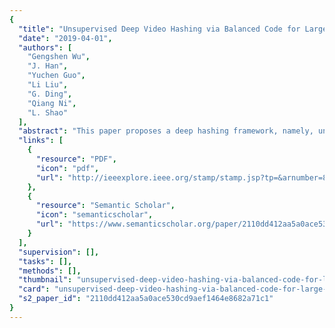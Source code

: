 ```yaml
---
{
  "title": "Unsupervised Deep Video Hashing via Balanced Code for Large-Scale Video Retrieval",
  "date": "2019-04-01",
  "authors": [
    "Gengshen Wu",
    "J. Han",
    "Yuchen Guo",
    "Li Liu",
    "G. Ding",
    "Qiang Ni",
    "L. Shao"
  ],
  "abstract": "This paper proposes a deep hashing framework, namely, unsupervised deep video hashing (UDVH), for large-scale video similarity search with the aim to learn compact yet effective binary codes. Our UDVH produces the hash codes in a self-taught manner by jointly integrating discriminative video representation with optimal code learning, where an efficient alternating approach is adopted to optimize the objective function. The key differences from most existing video hashing methods lie in: 1) UDVH is an unsupervised hashing method that generates hash codes by cooperatively utilizing feature clustering and a specifically designed binarization with the original neighborhood structure preserved in the binary space and 2) a specific rotation is developed and applied onto video features such that the variance of each dimension can be balanced, thus facilitating the subsequent quantization step. Extensive experiments performed on three popular video datasets show that the UDVH is overwhelmingly better than the state of the arts in terms of various evaluation metrics, which makes it practical in real-world applications.",
  "links": [
    {
      "resource": "PDF",
      "icon": "pdf",
      "url": "http://ieeexplore.ieee.org/stamp/stamp.jsp?tp=&arnumber=8540456"
    },
    {
      "resource": "Semantic Scholar",
      "icon": "semanticscholar",
      "url": "https://www.semanticscholar.org/paper/2110dd412aa5a0ace530cd9aef1464e8682a71c1"
    }
  ],
  "supervision": [],
  "tasks": [],
  "methods": [],
  "thumbnail": "unsupervised-deep-video-hashing-via-balanced-code-for-large-scale-video-retrieval-thumb.jpg",
  "card": "unsupervised-deep-video-hashing-via-balanced-code-for-large-scale-video-retrieval-card.jpg",
  "s2_paper_id": "2110dd412aa5a0ace530cd9aef1464e8682a71c1"
}
---
```


